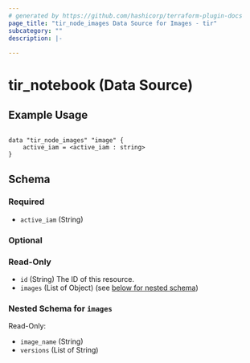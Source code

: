 ```yaml
---
# generated by https://github.com/hashicorp/terraform-plugin-docs
page_title: "tir_node_images Data Source for Images - tir"
subcategory: ""
description: |-
  
---
```


# tir_notebook (Data Source)


## Example Usage 
``` hcl

data "tir_node_images" "image" {
    active_iam = <active_iam : string>
}

```



<!-- schema generated by tfplugindocs -->
## Schema

### Required

- `active_iam` (String)

### Optional

### Read-Only

- `id` (String) The ID of this resource.
- `images` (List of Object) (see [below for nested schema](#nestedatt--images))

<a id="nestedatt--images"></a>
### Nested Schema for `images`

Read-Only:

- `image_name` (String)
- `versions` (List of String)
